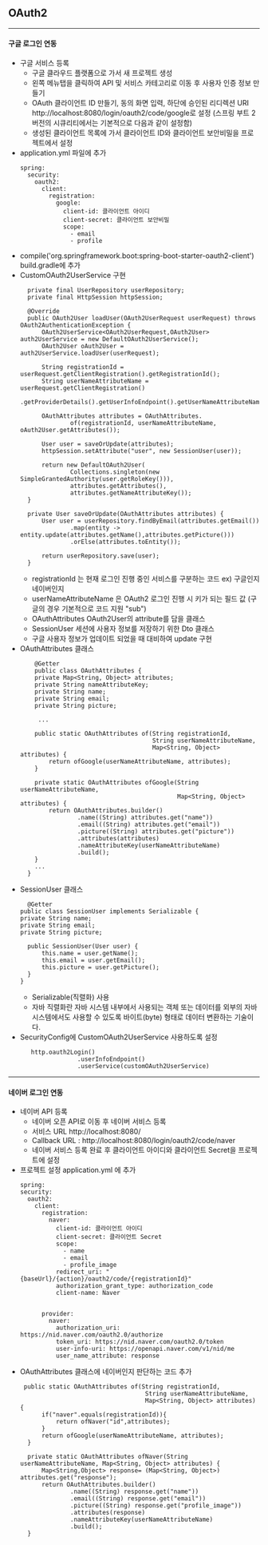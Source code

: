 ## OAuth2 
---
#### 구글 로그인 연동

- 구글 서비스 등록
    - 구글 클라우드 플랫폼으로 가서 새 프로젝트 생성
    - 왼쪽 메뉴탭을 클릭하여 API 및 서비스 카테고리로 이동 후 사용자 인증 정보 만들기
    - OAuth 클라이언트 ID 만들기, 동의 화면 입력, 하단에 승인된 리디렉션 URI http://localhost:8080/login/oauth2/code/google로 설정 (스프링 부트 2 버전의
      시큐리티에서는 기본적으로 다음과 같이 설정함)
    - 생성된 클라이언트 목록에 가서 클라이언트 ID와 클라이언트 보안비밀을 프로젝트에서 설정
- application.yml 파일에 추가
  ```
  spring:
    security:
      oauth2:
        client:
          registration:
            google:
              client-id: 클라이언트 아이디
              client-secret: 클라이언트 보안비밀
              scope:
                - email
                - profile
  ```
- compile('org.springframework.boot:spring-boot-starter-oauth2-client') build.gradle에 추가
- CustomOAuth2UserService 구현
  ```
    private final UserRepository userRepository;
    private final HttpSession httpSession;

    @Override
    public OAuth2User loadUser(OAuth2UserRequest userRequest) throws OAuth2AuthenticationException {
        OAuth2UserService<OAuth2UserRequest,OAuth2User> auth2UserService = new DefaultOAuth2UserService();
        OAuth2User oAuth2User = auth2UserService.loadUser(userRequest);
        
        String registrationId = userRequest.getClientRegistration().getRegistrationId(); 
        String userNameAttributeName = userRequest.getClientRegistration()
                .getProviderDetails().getUserInfoEndpoint().getUserNameAttributeName();

        OAuthAttributes attributes = OAuthAttributes.
                of(registrationId, userNameAttributeName, oAuth2User.getAttributes());

        User user = saveOrUpdate(attributes);
        httpSession.setAttribute("user", new SessionUser(user));

        return new DefaultOAuth2User(
                Collections.singleton(new SimpleGrantedAuthority(user.getRoleKey())),
                attributes.getAttributes(),
                attributes.getNameAttributeKey());
    }

    private User saveOrUpdate(OAuthAttributes attributes) {
        User user = userRepository.findByEmail(attributes.getEmail())
                .map(entity -> entity.update(attributes.getName(),attributes.getPicture()))
                .orElse(attributes.toEntity());

        return userRepository.save(user);
    }
  ```
    - registrationId 는 현재 로그인 진행 중인 서비스를 구분하는 코드 ex) 구글인지 네이버인지
    - userNameAttributeName 은 OAuth2 로그인 진행 시 키가 되는 필드 값 (구글의 경우 기본적으로 코드 지원 "sub")
    - OAuthAttributes OAuth2User의 attribute를 담을 클래스
    - SessionUser 세션에 사용자 정보를 저장하기 위한 Dto 클래스
    - 구글 사용자 정보가 업데이트 되었을 때 대비하여 update 구현
- OAuthAttributes 클래스
  ```
      @Getter
      public class OAuthAttributes {
      private Map<String, Object> attributes;
      private String nameAttributeKey;
      private String name;
      private String email;
      private String picture;
          
       ...
  
      public static OAuthAttributes of(String registrationId,
                                       String userNameAttributeName,
                                       Map<String, Object> attributes) {
          return ofGoogle(userNameAttributeName, attributes);
      }
  
      private static OAuthAttributes ofGoogle(String userNameAttributeName,
                                              Map<String, Object> attributes) {
          return OAuthAttributes.builder()
                  .name((String) attributes.get("name"))
                  .email((String) attributes.get("email"))
                  .picture((String) attributes.get("picture"))
                  .attributes(attributes)
                  .nameAttributeKey(userNameAttributeName)
                  .build();
      }
      ...
    }
  ```
- SessionUser 클래스
  ```
    @Getter
  public class SessionUser implements Serializable {
  private String name;
  private String email;
  private String picture;

    public SessionUser(User user) {
        this.name = user.getName();
        this.email = user.getEmail();
        this.picture = user.getPicture();
    }
  }
  ```
  - Serializable(직렬화) 사용
  - 자바 직렬화란 자바 시스템 내부에서 사용되는 객체 또는 데이터를 외부의 자바 시스템에서도 사용할 수 있도록 
    바이트(byte) 형태로 데이터 변환하는 기술이다.
- SecurityConfig에 CustomOAuth2UserService 사용하도록 설정
  ```
     http.oauth2Login()
                  .userInfoEndpoint()
                  .userService(customOAuth2UserService)
  ```
---
#### 네이버 로그인 연동
- 네이버 API 등록
  - 네이버 오픈 API로 이동 후 네이버 서비스 등록
  - 서비스 URL http://localhost:8080/ 
  - Callback URL : http://localhost:8080/login/oauth2/code/naver
  - 네이버 서비스 등록 완료 후 클라이언트 아이디와 클라이언트 Secret을 프로젝트에 설정
- 프로젝트 설정
  application.yml 에 추가
  ```
  spring:
  security:
    oauth2:
      client:
        registration:
          naver:
            client-id: 클라이언트 아이디
            client-secret: 클라이언트 Secret
            scope:
              - name
              - email
              - profile_image
            redirect_uri: "{baseUrl}/{action}/oauth2/code/{registrationId}"
            authorization_grant_type: authorization_code
            client-name: Naver


        provider:
          naver:
            authorization_uri: https://nid.naver.com/oauth2.0/authorize
            token_uri: https://nid.naver.com/oauth2.0/token
            user-info-uri: https://openapi.naver.com/v1/nid/me
            user_name_attribute: response
  ```
- OAuthAttributes 클래스에 네이버인지 판단하는 코드 추가
  ```
   public static OAuthAttributes of(String registrationId,
                                     String userNameAttributeName,
                                     Map<String, Object> attributes) {
        if("naver".equals(registrationId)){
            return ofNaver("id",attributes);
        }
        return ofGoogle(userNameAttributeName, attributes);
    }

    private static OAuthAttributes ofNaver(String userNameAttributeName, Map<String, Object> attributes) {
        Map<String,Object> response= (Map<String, Object>) attributes.get("response");
        return OAuthAttributes.builder()
                .name((String) response.get("name"))
                .email((String) response.get("email"))
                .picture((String) response.get("profile_image"))
                .attributes(response)
                .nameAttributeKey(userNameAttributeName)
                .build();
    }
  ```